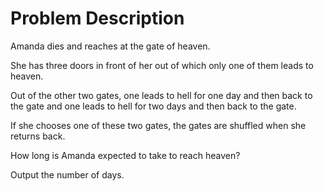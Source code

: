 # Problem Description

Amanda dies and reaches at the gate of heaven.

She has three doors in front of her out of which only one of them leads to heaven. 

Out of the other two gates, one leads to hell for one day and then back to the gate and one leads to hell for two days and then back to the gate.

If she chooses one of these two gates, the gates are shuffled when she returns back.

How long is Amanda expected to take to reach heaven?

Output the number of days.
